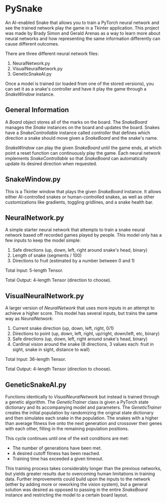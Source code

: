 # PySnake

An AI-enabled Snake that allows you to train a PyTorch neural network and see the trained network play the game in a Tkinter application. 
This project was made by Brady Simon and Gerald Arenas as a way to learn more about neural networks and how representing the same 
information differently can cause different outcomes.

There are three different neural network files:
  1. NeuralNetwork.py
  2. VisualNeuralNetwork.py
  3. GeneticSnakeAI.py

Once a model is trained (or loaded from one of the stored versions), you can set it as a snake's controller and have it play the game 
through a _SnakeWindow_ instance.

## General Information
A _Board_ object stores all of the marks on the board. The _SnakeBoard_ manages the _Snake_ instances on the board and updates the board.
Snakes have a _SnakeControllable_ instance called _controller_ that defines which direction a snake should move given a _SnakeBoard_ and the 
snake's name. 

_SnakeWindow_ can play the given _SnakeBoard_ until the game ends, at which point a reset function can continuously play the game.
Each neural network implements _SnakeControllable_ so that _SnakeBoard_ can automatically update its desired direction when requested.

## SnakeWindow.py
This is a Tkinter window that plays the given _SnakeBoard_ instance. It allows either AI-controlled snakes or human-controlled snakes, 
as well as other customizations like gradients, toggling gridlines, and a snake health bar. 

## NeuralNetwork.py
A simple starter neural network that attempts to train a snake neural network based off recorded games played by people. 
This model only has a few inputs to keep the model simple:
  1. Safe directions (up, down, left, right around snake's head, binary)
  2. Length of snake (segments / 100)
  2. Directions to fruit (estimated by a number between 0 and 1)
  
Total Input: 5-length Tensor.

Total Output: 4-length Tensor (direction to choose).

## VisualNeuralNetwork.py
A larger version of _NeuralNetwork_ that uses more inputs in an attempt to achieve a higher score. 
This model has several inputs, but trains the same way as _NeuralNetwork_:
  1. Current snake direction (up, down, left, right, 0/1)
  2. Directions to point (up, down, left, right, up/right, down/left, etc, binary)
  3. Safe directions (up, down, left, right around snake's head, binary)
  4. Cardinal vision around the snake (8 directions, 3 values each: fruit in sight, snake in sight, distance to wall)
  
Total Input: 36-length Tensor.

Total Output: 4-length Tensor (direction to choose).
 
## GeneticSnakeAI.py
Functions identically to _VisualNeuralNetwork_ but instead is trained through a genetic algorithm. 
The _GeneticTrainer_ class is given a PyTorch state dictionary and its accompanying model and parameters.
The _GeneticTrainer_ creates the initial population by randomizing the original state dictionary and then 
simulates each snake in the population. The snakes with a higher than average fitness live onto the next 
generation and crossover their genes with each other, filling in the remaining population positions. 

This cycle continues until one of the exit conditions are met:
  - The number of generations have been met.
  - A desired cutoff fitness has been reached.
  - Training time has exceeded a given timeout.
  
This training process takes considerably longer than the previous networks, but yields greater results due to overcoming 
human limitations in training data. Further improvements could build upon the inputs to the network (either by adding more
or reworking the vision system), but a general solution was desired as opposed to passing in the entire _SnakeBoard_ instance
and restricting the model to a certain board layout.
